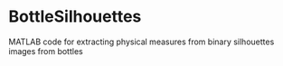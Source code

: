 # BottleSilhouettes
MATLAB code for extracting physical measures from binary silhouettes images from bottles

